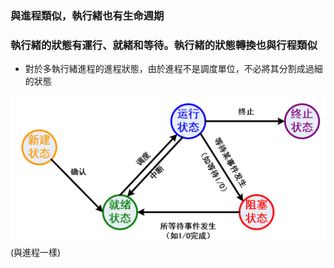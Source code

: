 ### 與進程類似，執行緒也有生命週期
### 執行緒的狀態有**運行**、**就緒**和**等待**。執行緒的狀態轉換也與行程類似
- 對於多執行緒進程的進程狀態，由於進程不是調度單位，不必將其分割成過細的狀態

![線程狀態的轉換](../../photos/xczt.png)
(與進程一樣)